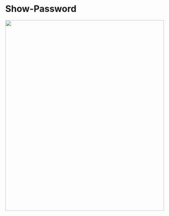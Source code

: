 
# Show-Password
<img src="https://securityintelligence.com/wp-content/uploads/2018/10/si-eight-character-password-feature.jpg" width="500" height="600">
